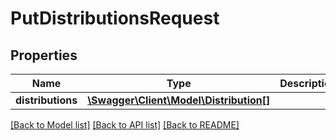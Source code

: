 # PutDistributionsRequest

## Properties
Name | Type | Description | Notes
------------ | ------------- | ------------- | -------------
**distributions** | [**\Swagger\Client\Model\Distribution[]**](Distribution.md) |  | 

[[Back to Model list]](../README.md#documentation-for-models) [[Back to API list]](../README.md#documentation-for-api-endpoints) [[Back to README]](../README.md)


